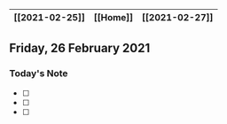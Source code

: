 | [[2021-02-25]] | [[Home]] | [[2021-02-27]] |
| :------------: | :------: | :------------: |

## Friday, 26 February 2021

### Today's Note

- [ ] 
- [ ] 
- [ ] 